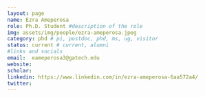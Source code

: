 ```yaml
---
layout: page
name: Ezra Ameperosa
role: Ph.D. Student #description of the role
img: assets/img/people/ezra-ameperosa.jpeg
category: phd # pi, postdoc, phd, ms, ug, visitor
status: current # current, alumni
#links and socials
email:  eameperosa3@gatech.edu
website: 
scholar: 
linkedin: https://www.linkedin.com/in/ezra-ameperosa-6aa572a4/
twitter: 
---
```

